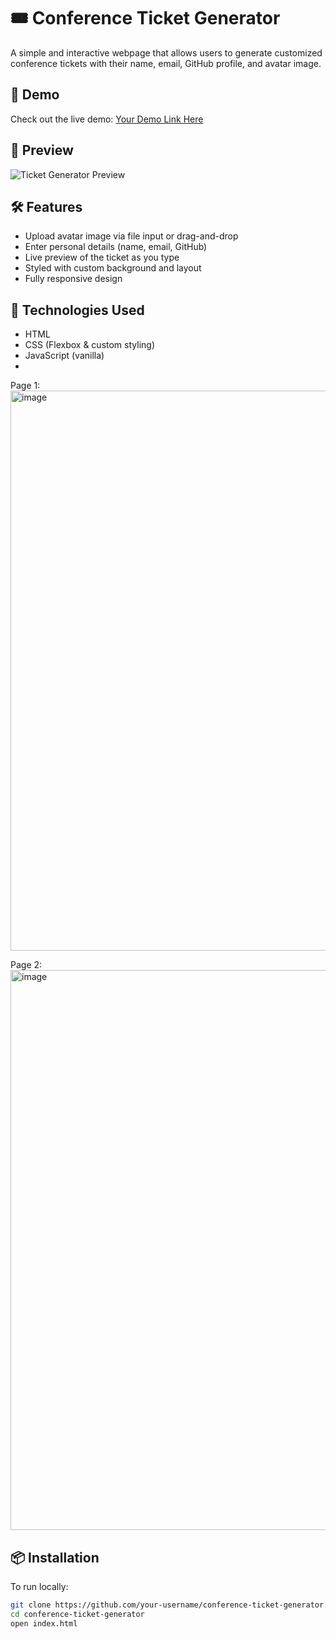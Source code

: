 # 🎟️ Conference Ticket Generator

A simple and interactive webpage that allows users to generate customized conference tickets with their name, email, GitHub profile, and avatar image.

## 🚀 Demo

Check out the live demo: [Your Demo Link Here](https://your-demo-url.com)

## 📸 Preview

![Ticket Generator Preview](./assets/preview.png)

## 🛠️ Features

- Upload avatar image via file input or drag-and-drop
- Enter personal details (name, email, GitHub)
- Live preview of the ticket as you type
- Styled with custom background and layout
- Fully responsive design

## 🧰 Technologies Used

- HTML
- CSS (Flexbox & custom styling)
- JavaScript (vanilla)
- 
Page 1:
<img width="1887" height="896" alt="image" src="https://github.com/user-attachments/assets/e4d24841-3c2d-4b56-8dfb-cbec53874eeb" />


Page 2:
 <img width="1910" height="896" alt="image" src="https://github.com/user-attachments/assets/261fcdbb-0553-4fb8-b98d-039af16f7f4b" />

 

## 📦 Installation

To run locally:

```bash
git clone https://github.com/your-username/conference-ticket-generator.git
cd conference-ticket-generator
open index.html


